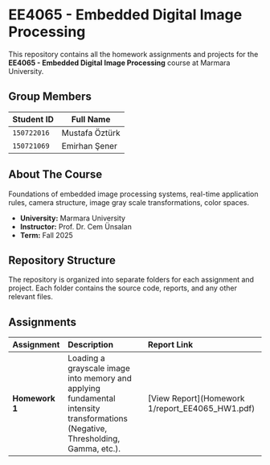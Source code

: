 # EE4065 - Embedded Digital Image Processing

This repository contains all the homework assignments and projects for the **EE4065 - Embedded Digital Image Processing** course at Marmara University.

## Group Members

| Student ID  | Full Name      |
|-------------|----------------|
| `150722016`   | Mustafa Öztürk |
| `150721069`   | Emirhan Şener  |

## About The Course

Foundations of embedded image processing systems, real-time application rules, camera structure, image gray scale transformations, color spaces.

- **University:** Marmara University
- **Instructor:** Prof. Dr. Cem Ünsalan
- **Term:** Fall 2025

## Repository Structure

The repository is organized into separate folders for each assignment and project. Each folder contains the source code, reports, and any other relevant files.

## Assignments

| Assignment  | Description                                                                                             | Report Link                                                                        |
|:------------|:--------------------------------------------------------------------------------------------------------|:-----------------------------------------------------------------------------------|
| **Homework 1** | Loading a grayscale image into memory and applying fundamental intensity transformations (Negative, Thresholding, Gamma, etc.). | [View Report](Homework 1/report_EE4065_HW1.pdf)                               |
